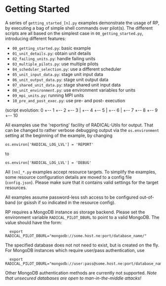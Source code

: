 
Getting Started
===============

A series of `getting_started_[n].py` examples demonstrate the usage of RP, by
executing a bag of simple shell commands over pilot(s).  The different scripts
are all based on the simplest case in `00_getting_started.py`, introducing
different features:

* `00_getting_started.py`: basic example
* `01_unit_details.py`: obtain unit details
* `02_failing_units.py`: handle failing units
* `03_multiple_pilots.py`: use multiple pilots
* `04_scheduler_selection.py`: use a different scheduler
* `05_unit_input_data.py`: stage unit input data
* `06_unit_output_data.py`: stage unit output data
* `07_shared_unit_data.py`: stage shared unit input data
* `08_unit_environment.py`: use environment variables for units
* `09_mpi_units.py`: running MPI units
* `10_pre_and_post_exec.py`: use pre- and post- execution

(script evolution:
 0
 +-- 1
     +-- 2
     +-- 3
     |   +-- 4
     +-- 5
     |   +-- 6
     |   +-- 7
     +-- 8
     +-- 9
     +-- 10
  

All examples use the 'reporting' facility of RADICAL-Utils for output.  That can
be changed to rather verbose debugging output via the `os.environment` setting
at the beginning of the example, by changing

```
os.environ['RADICAL_LOG_LVL'] = 'REPORT'
```

to

```
os.environ['RADICAL_LOG_LVL'] = 'DEBUG'
```

All `[nn]_*.py` examples accept resource targets.  To simplify the
examples, some resource configuration details are moved to a config file
(`config.json`).  Please make sure that it contains valid settings for the
target resources.

All examples assume password-less ssh access to be configured out-of-band (or
gsissh if so indicated in the resource config).

RP requires a MongoDB instance as storage backend.  Please set the environment
variable `RADICAL_PILOT_DBURL` to point to a valid MongoDB.  The value should
have the form:

```
  export RADICAL_PILOT_DBURL="mongodb://some.host.ne:port/database_name/"
```

The specified database does not not need to exist, but is created on the fly.
For MongoDB instances which require user/pass authentication, use

```
  export RADICAL_PILOT_DBURL="mongodb://user:pass@some.host.ne:port/database_name/"
```

Other MongoDB authentication methods are currently not supported.  *Note that
unsecured databases are open to man-in-the-middle attacks!*


